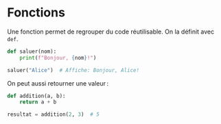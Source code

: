 # Fonctions

Une fonction permet de regrouper du code réutilisable. On la définit avec `def`.

```python
def saluer(nom):
    print(f"Bonjour, {nom}!")

saluer("Alice")  # Affiche: Bonjour, Alice!
```

On peut aussi retourner une valeur :

```python
def addition(a, b):
    return a + b

resultat = addition(2, 3)  # 5
```
